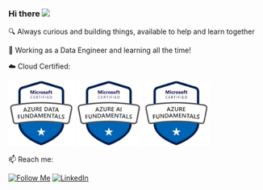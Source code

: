 ### Hi there <img src='https://static.wixstatic.com/media/39723d_d34b73162fa54ebfb81711d82fcb842a~mv2.gif' width='30'/>

<!--🕵️‍ -->

🔍 Always curious and building things, available to help and learn together

🎲 Working as a Data Engineer and learning all the time!

☁️ Cloud Certified:

[<img src = "https://github.com/beatrizadm/beatrizadm/blob/main/assets/dp-900.png?raw=true" height = "130" title = "Microsoft Certified: Azure Data Fundamentals (DP-900)" />](https://www.credly.com/badges/bab2bfae-9683-4437-962d-fdb3a63ed8a8)
[<img src = "https://github.com/beatrizadm/beatrizadm/blob/main/assets/ai-900.png?raw=true" height = "130" title = "Microsoft Certified: Azure AI Fundamentals (AI-900)" />](https://www.credly.com/badges/35744bfc-ac65-4f14-bbfc-4f096b1eefc6)
[<img src = "https://github.com/beatrizadm/beatrizadm/blob/main/assets/az-900.png?raw=true" height = "130" title = "Microsoft Certified: Azure Fundamentals (AZ-900)" />](https://www.credly.com/badges/0fc98a2e-1169-45bb-8a59-0b5e84218f2f)


📫 Reach me:
<!--
![GitHub Followers](https://img.shields.io/github/followers/beatrizadm?label=Follow&style=social)
-->
[<img src = "https://img.shields.io/github/followers/beatrizadm?label=Follow&style=social" height = "22" title = "Follow Me" />](https://github.com/beatrizadm/)
[<img src = "https://img.shields.io/badge/-LinkedIn-blue?style=flat-square&logo=Linkedin&logoColor=white&link=https://www.linkedin.com/in/beatrizadm/" height = "22" title = "LinkedIn" />](https://www.linkedin.com/in/beatrizadm/)



<!--
**beatrizadm/beatrizadm** is a ✨ _special_ ✨ repository because its `README.md` (this file) appears on your GitHub profile.

Here are some ideas to get you started:

- 🔭 I’m currently working on ...
- 🌱 I’m currently learning ...
- 👯 I’m looking to collaborate on ...
- 🤔 I’m looking for help with ...
- 💬 Ask me about ...
- 📫 How to reach me: ...
- 😄 Pronouns: ...
- ⚡ Fun fact: ...
-->
